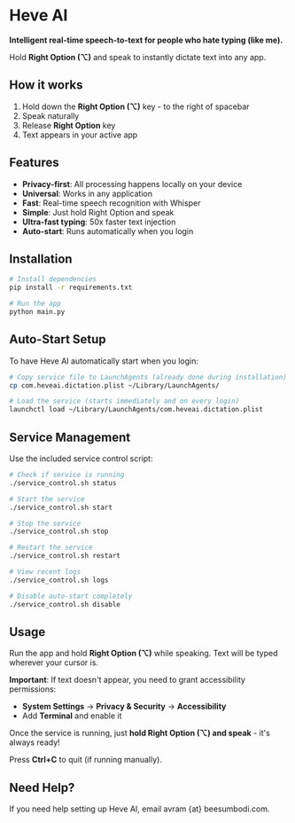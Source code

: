 # Heve AI

**Intelligent real-time speech-to-text for people who hate typing (like me).**

Hold **Right Option (⌥)** and speak to instantly dictate text into any app.

## How it works

1. Hold down the **Right Option (⌥)** key - to the right of spacebar
2. Speak naturally 
3. Release **Right Option** key
4. Text appears in your active app

## Features

- **Privacy-first**: All processing happens locally on your device
- **Universal**: Works in any application
- **Fast**: Real-time speech recognition with Whisper
- **Simple**: Just hold Right Option and speak
- **Ultra-fast typing**: 50x faster text injection
- **Auto-start**: Runs automatically when you login

## Installation

```bash
# Install dependencies
pip install -r requirements.txt

# Run the app
python main.py
```

## Auto-Start Setup

To have Heve AI automatically start when you login:

```bash
# Copy service file to LaunchAgents (already done during installation)
cp com.heveai.dictation.plist ~/Library/LaunchAgents/

# Load the service (starts immediately and on every login)
launchctl load ~/Library/LaunchAgents/com.heveai.dictation.plist
```

## Service Management

Use the included service control script:

```bash
# Check if service is running
./service_control.sh status

# Start the service
./service_control.sh start

# Stop the service
./service_control.sh stop

# Restart the service
./service_control.sh restart

# View recent logs
./service_control.sh logs

# Disable auto-start completely
./service_control.sh disable
```

## Usage

Run the app and hold **Right Option (⌥)** while speaking. Text will be typed wherever your cursor is.

**Important**: If text doesn't appear, you need to grant accessibility permissions:
- **System Settings** → **Privacy & Security** → **Accessibility** 
- Add **Terminal** and enable it

Once the service is running, just **hold Right Option (⌥) and speak** - it's always ready!

Press **Ctrl+C** to quit (if running manually).

## Need Help?

If you need help setting up Heve AI, email avram {at} beesumbodi.com. 